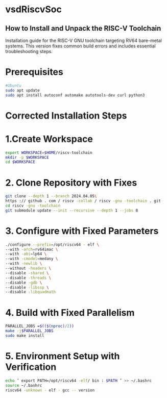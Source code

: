# vsdRiscvSoc
## How to Install and Unpack the RISC-V Toolchain
Installation guide for the RISC-V GNU toolchain targeting RV64 bare-metal systems. This version fixes common build errors and includes essential troubleshooting steps.
# Prerequisites

```bash
#Ubuntu
sudo apt update
sudo apt install autoconf automake autotools-dev curl python3 
```
# Corrected Installation Steps
# 1.Create Workspace
```bash
export WORKSPACE=$HOME/riscv-toolchain
mkdir -p $WORKSPACE
cd $WORKSPACE
```
# 2. Clone Repository with Fixes
```bash
git clone --depth 1 --branch 2024.04.05\
https :// github . com / riscv -collab / riscv -gnu -toolchain . git
cd riscv -gnu -toolchain
git submodule update --init --recursive --depth 1 --jobs 8
```
# 3. Configure with Fixed Parameters
```bash
./configure --prefix=/opt/riscv64 - elf \
--with -arch=rv64imac \
--with -abi=lp64 \
--with -cmodel=medany \
--with -newlib \
--without -headers \
--disable -shared \
--disable -threads \
--disable -gdb \
--disable -libssp \
--disable -libquadmath
```
#  4. Build with Fixed Parallelism
```bash
PARALLEL_JOBS =$(($(nproc)/2))
make -j$PARALLEL_JOBS
sudo make install
```
# 5. Environment Setup with Verification
```bash
echo ’ export PATH=/opt/riscv64 -elf/ bin : $PATH ’ >> ~/.bashrc
source ~/.bashrc
riscv64 -unknown - elf - gcc -- version
```